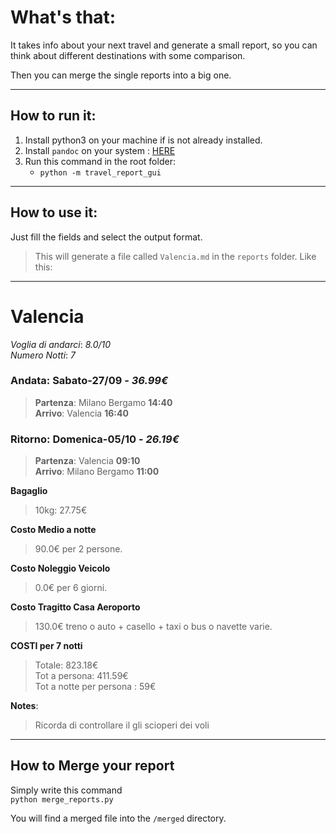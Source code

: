 # What's that:
It takes info about your next travel and generate a small report, so you can think about different destinations with some comparison.  

Then you can merge the single reports into a big one.  

---

## How to run it:
1. Install python3 on your machine if is not already installed.  
2. Install `pandoc` on your system : [HERE](https://pandoc.org/installing.html)  
2. Run this command in the root folder:
    - `python -m travel_report_gui`  

---

## How to use it:
Just fill the fields and select the output format.


> This will generate a file called `Valencia.md` in the `reports` folder. Like this:

___

# Valencia

*Voglia di andarci*: _8.0/10_  
*Numero Notti*: _7_  

### Andata: **Sabato-27/09** - _36.99€_  
>**Partenza**: Milano Bergamo **14:40**  
>**Arrivo**: Valencia **16:40**  

### Ritorno: **Domenica-05/10** - _26.19€_  
>**Partenza**: Valencia **09:10**  
>**Arrivo**: Milano Bergamo **11:00**  

__Bagaglio__  
>10kg: 27.75€  

__Costo Medio a notte__  
>90.0€ per 2 persone.  

__Costo Noleggio Veicolo__  
>0.0€ per 6 giorni.  

__Costo Tragitto Casa Aeroporto__  
>130.0€ treno o auto + casello + taxi o bus o navette varie.  

__COSTI per 7 notti__  
>Totale: 823.18€  
>Tot a persona: 411.59€  
>Tot a notte per persona : 59€  

__Notes__: 
>Ricorda di controllare il gli scioperi dei voli
___

## How to Merge your report

Simply write this command  
`python merge_reports.py`

You will find a merged file into the `/merged` directory.